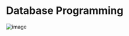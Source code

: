 # Database Programming

![image](https://github.com/cat-milk/Anime-Girls-Holding-Programming-Books/blob/master/SQL/Database_Principles_Programming_And_Performance.png?raw=true)
